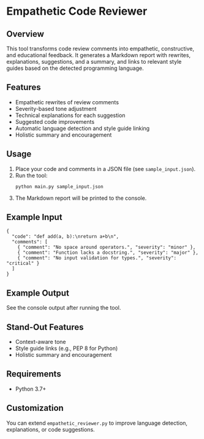 # Empathetic Code Reviewer

## Overview
This tool transforms code review comments into empathetic, constructive, and educational feedback. It generates a Markdown report with rewrites, explanations, suggestions, and a summary, and links to relevant style guides based on the detected programming language.

## Features
- Empathetic rewrites of review comments
- Severity-based tone adjustment
- Technical explanations for each suggestion
- Suggested code improvements
- Automatic language detection and style guide linking
- Holistic summary and encouragement

## Usage
1. Place your code and comments in a JSON file (see `sample_input.json`).
2. Run the tool:
   ```
   python main.py sample_input.json
   ```
3. The Markdown report will be printed to the console.

## Example Input
```
{
  "code": "def add(a, b):\nreturn a+b\n",
  "comments": [
    { "comment": "No space around operators.", "severity": "minor" },
    { "comment": "Function lacks a docstring.", "severity": "major" },
    { "comment": "No input validation for types.", "severity": "critical" }
  ]
}
```

## Example Output
See the console output after running the tool.

## Stand-Out Features
- Context-aware tone
- Style guide links (e.g., PEP 8 for Python)
- Holistic summary and encouragement

## Requirements
- Python 3.7+

## Customization
You can extend `empathetic_reviewer.py` to improve language detection, explanations, or code suggestions.
